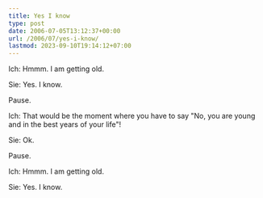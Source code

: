 ```yaml
---
title: Yes I know
type: post
date: 2006-07-05T13:12:37+00:00
url: /2006/07/yes-i-know/
lastmod: 2023-09-10T19:14:12+07:00
---
```

Ich: Hmmm. I am getting old.

Sie: Yes. I know.

Pause.

Ich: That would be the moment where you have to say "No, you are young and in the best years of your life"!

Sie: Ok.

Pause.

Ich: Hmmm. I am getting old.

Sie: Yes. I know.
